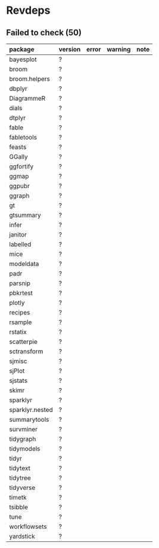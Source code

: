 # Revdeps

## Failed to check (50)

|package         |version |error |warning |note |
|:---------------|:-------|:-----|:-------|:----|
|bayesplot       |?       |      |        |     |
|broom           |?       |      |        |     |
|broom.helpers   |?       |      |        |     |
|dbplyr          |?       |      |        |     |
|DiagrammeR      |?       |      |        |     |
|dials           |?       |      |        |     |
|dtplyr          |?       |      |        |     |
|fable           |?       |      |        |     |
|fabletools      |?       |      |        |     |
|feasts          |?       |      |        |     |
|GGally          |?       |      |        |     |
|ggfortify       |?       |      |        |     |
|ggmap           |?       |      |        |     |
|ggpubr          |?       |      |        |     |
|ggraph          |?       |      |        |     |
|gt              |?       |      |        |     |
|gtsummary       |?       |      |        |     |
|infer           |?       |      |        |     |
|janitor         |?       |      |        |     |
|labelled        |?       |      |        |     |
|mice            |?       |      |        |     |
|modeldata       |?       |      |        |     |
|padr            |?       |      |        |     |
|parsnip         |?       |      |        |     |
|pbkrtest        |?       |      |        |     |
|plotly          |?       |      |        |     |
|recipes         |?       |      |        |     |
|rsample         |?       |      |        |     |
|rstatix         |?       |      |        |     |
|scatterpie      |?       |      |        |     |
|sctransform     |?       |      |        |     |
|sjmisc          |?       |      |        |     |
|sjPlot          |?       |      |        |     |
|sjstats         |?       |      |        |     |
|skimr           |?       |      |        |     |
|sparklyr        |?       |      |        |     |
|sparklyr.nested |?       |      |        |     |
|summarytools    |?       |      |        |     |
|survminer       |?       |      |        |     |
|tidygraph       |?       |      |        |     |
|tidymodels      |?       |      |        |     |
|tidyr           |?       |      |        |     |
|tidytext        |?       |      |        |     |
|tidytree        |?       |      |        |     |
|tidyverse       |?       |      |        |     |
|timetk          |?       |      |        |     |
|tsibble         |?       |      |        |     |
|tune            |?       |      |        |     |
|workflowsets    |?       |      |        |     |
|yardstick       |?       |      |        |     |

